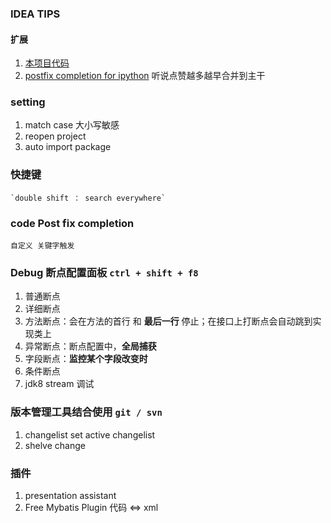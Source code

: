 ### IDEA TIPS


#### 扩展
1. [本项目代码](https://github.com/fishandsheep/ideatips)
2. [postfix completion for ipython](https://github.com/ipython/ipython/issues/13587)  听说点赞越多越早合并到主干

### setting
1. match case 大小写敏感
2. reopen project
3. auto import package

### 快捷键
    `double shift ： search everywhere`
    
### code Post fix completion
    自定义 关键字触发
 
### Debug  断点配置面板 `ctrl + shift + f8`
1. 普通断点
2. 详细断点
3. 方法断点：会在方法的首行 和 **最后一行** 停止；在接口上打断点会自动跳到实现类上
4. 异常断点：断点配置中，**全局捕获**
5. 字段断点：**监控某个字段改变时**
6. 条件断点
7. jdk8 stream 调试

### 版本管理工具结合使用 `git / svn`
1. changelist   set active changelist
2. shelve change

### 插件
1. presentation assistant
2. Free Mybatis Plugin 代码 <=> xml

